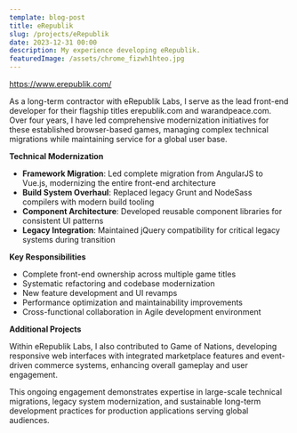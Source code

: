 ```yaml
---
template: blog-post
title: eRepublik
slug: /projects/eRepublik
date: 2023-12-31 00:00
description: My experience developing eRepublik.
featuredImage: /assets/chrome_fizwh1hteo.jpg
---
```

<https://www.erepublik.com/>

As a long-term contractor with eRepublik Labs, I serve as the lead front-end developer for their flagship titles erepublik.com and warandpeace.com. Over four years, I have led comprehensive modernization initiatives for these established browser-based games, managing complex technical migrations while maintaining service for a global user base.

**Technical Modernization**

- **Framework Migration**: Led complete migration from AngularJS to Vue.js, modernizing the entire front-end architecture
- **Build System Overhaul**: Replaced legacy Grunt and NodeSass compilers with modern build tooling
- **Component Architecture**: Developed reusable component libraries for consistent UI patterns
- **Legacy Integration**: Maintained jQuery compatibility for critical legacy systems during transition

**Key Responsibilities**

- Complete front-end ownership across multiple game titles
- Systematic refactoring and codebase modernization
- New feature development and UI revamps
- Performance optimization and maintainability improvements
- Cross-functional collaboration in Agile development environment

**Additional Projects**

Within eRepublik Labs, I also contributed to Game of Nations, developing responsive web interfaces with integrated marketplace features and event-driven commerce systems, enhancing overall gameplay and user engagement.

This ongoing engagement demonstrates expertise in large-scale technical migrations, legacy system modernization, and sustainable long-term development practices for production applications serving global audiences.